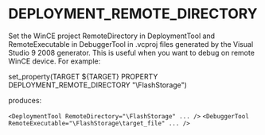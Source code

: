   

# DEPLOYMENT_REMOTE_DIRECTORY  
Set the WinCE project RemoteDirectory in DeploymentTool and
RemoteExecutable in DebuggerTool in .vcproj files generated
by the Visual Studio 9 2008 generator.
This is useful when you want to debug on remote WinCE device.
For example:  

set_property(TARGET ${TARGET} PROPERTY
  DEPLOYMENT_REMOTE_DIRECTORY "\\FlashStorage")

  

produces:  

```<DeploymentTool RemoteDirectory="\FlashStorage" ... />```
```<DebuggerTool RemoteExecutable="\FlashStorage\target_file" ... />```

  

